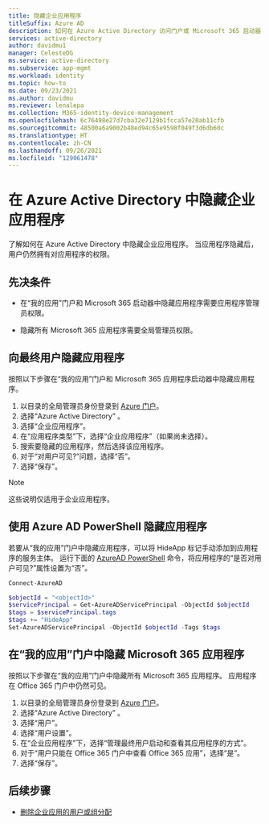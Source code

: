 ```yaml
---
title: 隐藏企业应用程序
titleSuffix: Azure AD
description: 如何在 Azure Active Directory 访问门户或 Microsoft 365 启动器中隐藏企业应用程序以避免用户使用。
services: active-directory
author: davidmu1
manager: CelesteDG
ms.service: active-directory
ms.subservice: app-mgmt
ms.workload: identity
ms.topic: how-to
ms.date: 09/23/2021
ms.author: davidmu
ms.reviewer: lenalepa
ms.collection: M365-identity-device-management
ms.openlocfilehash: 6c76498e27d7cba32e7129b1fcca57e20ab11cfb
ms.sourcegitcommit: 48500a6a9002b48ed94c65e9598f049f3d6db60c
ms.translationtype: HT
ms.contentlocale: zh-CN
ms.lasthandoff: 09/26/2021
ms.locfileid: "129061478"
---
```

# <a name="hide-an-enterprise-application-in-azure-active-directory"></a>在 Azure Active Directory 中隐藏企业应用程序

了解如何在 Azure Active Directory 中隐藏企业应用程序。 当应用程序隐藏后，用户仍然拥有对应用程序的权限。

## <a name="prerequisites"></a>先决条件

- 在“我的应用”门户和 Microsoft 365 启动器中隐藏应用程序需要应用程序管理员权限。

- 隐藏所有 Microsoft 365 应用程序需要全局管理员权限。

## <a name="hide-an-application-from-the-end-user"></a>向最终用户隐藏应用程序

按照以下步骤在“我的应用”门户和 Microsoft 365 应用程序启动器中隐藏应用程序。

1. 以目录的全局管理员身份登录到 [Azure 门户](https://portal.azure.com)。
1. 选择“Azure Active Directory” 。
1. 选择“企业应用程序”。
1. 在“应用程序类型”下，选择“企业应用程序”（如果尚未选择）。
1. 搜索要隐藏的应用程序，然后选择该应用程序。
1. 对于“对用户可见?”问题，选择“否”。
1. 选择“保存”。

> [!NOTE]
> 这些说明仅适用于企业应用程序。

## <a name="use-azure-ad-powershell-to-hide-an-application"></a>使用 Azure AD PowerShell 隐藏应用程序

若要从“我的应用”门户中隐藏应用程序，可以将 HideApp 标记手动添加到应用程序的服务主体。 运行下面的 [AzureAD PowerShell](/powershell/module/azuread/#service_principals) 命令，将应用程序的“是否对用户可见?”属性设置为“否”。

```PowerShell
Connect-AzureAD

$objectId = "<objectId>"
$servicePrincipal = Get-AzureADServicePrincipal -ObjectId $objectId
$tags = $servicePrincipal.tags
$tags += "HideApp"
Set-AzureADServicePrincipal -ObjectId $objectId -Tags $tags
```

## <a name="hide-microsoft-365-applications-from-the-my-apps-portal"></a>在“我的应用”门户中隐藏 Microsoft 365 应用程序

按照以下步骤在“我的应用”门户中隐藏所有 Microsoft 365 应用程序。 应用程序在 Office 365 门户中仍然可见。

1. 以目录的全局管理员身份登录到 [Azure 门户](https://portal.azure.com)。
1. 选择“Azure Active Directory” 。
1. 选择“用户”。
1. 选择“用户设置”。
1. 在“企业应用程序”下，选择“管理最终用户启动和查看其应用程序的方式”。
1. 对于“用户只能在 Office 365 门户中查看 Office 365 应用”，选择“是”。 
1. 选择“保存”。

## <a name="next-steps"></a>后续步骤

- [删除企业应用的用户或组分配](./assign-user-or-group-access-portal.md)
